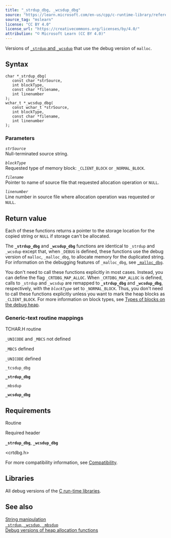 ```yaml
---
title: "_strdup_dbg, _wcsdup_dbg"
source: "https://learn.microsoft.com/en-us/cpp/c-runtime-library/reference/strdup-dbg-wcsdup-dbg?view=msvc-170"
source_tag: "mslearn"
license: "CC BY 4.0"
license_url: "https://creativecommons.org/licenses/by/4.0/"
attribution: "© Microsoft Learn (CC BY 4.0)"
---
```

Versions of [`_strdup` and `_wcsdup`](https://learn.microsoft.com/en-us/cpp/c-runtime-library/reference/strdup-wcsdup-mbsdup?view=msvc-170) that use the debug version of `malloc`.

## Syntax

```
char *_strdup_dbg(
   const char *strSource,
   int blockType,
   const char *filename,
   int linenumber
);
wchar_t *_wcsdup_dbg(
   const wchar_t *strSource,
   int blockType,
   const char *filename,
   int linenumber
);
```

### Parameters

_`strSource`_  
Null-terminated source string.

_`blockType`_  
Requested type of memory block: `_CLIENT_BLOCK` or `_NORMAL_BLOCK`.

_`filename`_  
Pointer to name of source file that requested allocation operation or `NULL`.

_`linenumber`_  
Line number in source file where allocation operation was requested or `NULL`.

## Return value

Each of these functions returns a pointer to the storage location for the copied string or `NULL` if storage can't be allocated.

The **`_strdup_dbg`** and **`_wcsdup_dbg`** functions are identical to `_strdup` and `_wcsdup` except that, when `_DEBUG` is defined, these functions use the debug version of `malloc`, `_malloc_dbg`, to allocate memory for the duplicated string. For information on the debugging features of `_malloc_dbg`, see [`_malloc_dbg`](https://learn.microsoft.com/en-us/cpp/c-runtime-library/reference/malloc-dbg?view=msvc-170).

You don't need to call these functions explicitly in most cases. Instead, you can define the flag `_CRTDBG_MAP_ALLOC`. When `_CRTDBG_MAP_ALLOC` is defined, calls to `_strdup` and `_wcsdup` are remapped to **`_strdup_dbg`** and **`_wcsdup_dbg`**, respectively, with the _`blockType`_ set to `_NORMAL_BLOCK`. Thus, you don't need to call these functions explicitly unless you want to mark the heap blocks as `_CLIENT_BLOCK`. For more information on block types, see [Types of blocks on the debug heap](https://learn.microsoft.com/en-us/cpp/c-runtime-library/crt-debug-heap-details?view=msvc-170#types-of-blocks-on-the-debug-heap).

### Generic-text routine mappings

TCHAR.H routine

`_UNICODE` and `_MBCS` not defined

`_MBCS` defined

`_UNICODE` defined

`_tcsdup_dbg`

**`_strdup_dbg`**

`_mbsdup`

**`_wcsdup_dbg`**

## Requirements

Routine

Required header

**`_strdup_dbg`**, **`_wcsdup_dbg`**

<crtdbg.h>

For more compatibility information, see [Compatibility](https://learn.microsoft.com/en-us/cpp/c-runtime-library/compatibility?view=msvc-170).

## Libraries

All debug versions of the [C run-time libraries](https://learn.microsoft.com/en-us/cpp/c-runtime-library/crt-library-features?view=msvc-170).

## See also

[String manipulation](https://learn.microsoft.com/en-us/cpp/c-runtime-library/string-manipulation-crt?view=msvc-170)  
[`_strdup`, `_wcsdup`, `_mbsdup`](https://learn.microsoft.com/en-us/cpp/c-runtime-library/reference/strdup-wcsdup-mbsdup?view=msvc-170)  
[Debug versions of heap allocation functions](https://learn.microsoft.com/en-us/cpp/c-runtime-library/debug-versions-of-heap-allocation-functions?view=msvc-170)